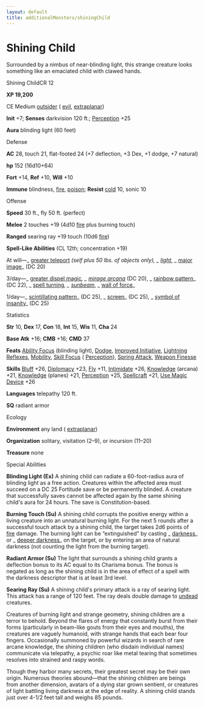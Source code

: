 ```yaml
---
layout: default
title: additionalMonsters/shiningChild
---
```

# Shining Child 

Surrounded by a nimbus of near-blinding light, this strange creature looks something like an emaciated child with clawed hands.

Shining ChildCR 12

**XP 19,200**

CE Medium [outsider](monsters/creatureTypes#_outsider) ( [evil](monsters/creatureTypes#_evil-subtype), [extraplanar](monsters/creatureTypes#_extraplanar-subtype))

**Init** +7; **Senses** darkvision 120 ft.; [Perception](additionalMonsters/../skills/perception#_perception) +25

**Aura** blinding light (60 feet)

Defense

**AC** 28, touch 21, flat-footed 24 (+7 deflection, +3 Dex, +1 dodge, +7 natural)

**hp** 152 (16d10+64)

**Fort** +14, **Ref** +10, **Will** +10

**Immune** blindness, [fire](monsters/creatureTypes#_fire-subtype), [poison](monsters/universalMonsterRules#_poison-(ex-or-su)); **Resist** [cold](monsters/creatureTypes#_cold-subtype) 10, sonic 10

Offense

**Speed** 30 ft., fly 50 ft. (perfect)

**Melee** 2 touches +19 (4d10 [fire](monsters/creatureTypes#_fire-subtype) plus burning touch)

**Ranged** searing ray +19 touch (10d6 [fire](monsters/creatureTypes#_fire-subtype))

**Spell-Like Abilities** (CL 12th; concentration +19)

At will—_ [greater teleport](additionalMonsters/../spells/teleport#_teleport-greater) _(self plus 50 lbs. of objects only), _ [light](additionalMonsters/../spells/light#_light)_, _ [major image](additionalMonsters/../spells/majorImage#_major-image)_ (DC 20)

3/day—_ [greater dispel magic](additionalMonsters/../spells/dispelMagic#_dispel-magic-greater)_, _ [mirage arcana](additionalMonsters/../spells/mirageArcana#_mirage-arcana)_ (DC 20), _ [rainbow pattern](additionalMonsters/../spells/rainbowPattern#_rainbow-pattern)_ (DC 22), _ [spell turning](additionalMonsters/../spells/spellTurning#_spell-turning)_, _ [sunbeam](additionalMonsters/../spells/sunbeam#_sunbeam)_, _ [wall of force](additionalMonsters/../spells/wallOfForce#_wall-of-force)_

1/day—_ [scintillating pattern](additionalMonsters/../spells/scintillatingPattern#_scintillating-pattern)_ (DC 25), _ [screen](additionalMonsters/../spells/screen#_screen)_ (DC 25), _ [symbol of insanity](additionalMonsters/../spells/symbolOfInsanity#_symbol-of-insanity)_ (DC 25)

Statistics

**Str** 10, **Dex** 17, **Con** 18, **Int** 15, **Wis** 11, **Cha** 24

**Base Atk** +16; **CMB** +16; **CMD** 37

**Feats** [Ability Focus](additionalMonsters/../monsters/monsterFeats#_ability-focus) (blinding light), [Dodge](additionalMonsters/../feats#_dodge), [Improved Initiative](additionalMonsters/../feats#_improved-initiative), [Lightning Reflexes](additionalMonsters/../feats#_lightning-reflexes), [Mobility](additionalMonsters/../feats#_mobility), [Skill Focus](additionalMonsters/../feats#_skill-focus) ( [Perception](additionalMonsters/../skills/perception#_perception)), [Spring Attack](additionalMonsters/../feats#_spring-attack), [Weapon Finesse](additionalMonsters/../feats#_weapon-finesse)

**Skills** [Bluff](additionalMonsters/../skills/bluff#_bluff) +26, [Diplomacy](additionalMonsters/../skills/diplomacy#_diplomacy) +23, [Fly](additionalMonsters/../skills/fly#_fly) +11, [Intimidate](additionalMonsters/../skills/intimidate#_intimidate) +26, [Knowledge](additionalMonsters/../skills/knowledge#_knowledge) (arcana) +21, [Knowledge](additionalMonsters/../skills/knowledge#_knowledge) (planes) +21, [Perception](additionalMonsters/../skills/perception#_perception) +25, [Spellcraft](additionalMonsters/../skills/spellcraft#_spellcraft) +21, [Use Magic Device](additionalMonsters/../skills/useMagicDevice#_use-magic-device) +26

**Languages** telepathy 120 ft.

**SQ** radiant armor

Ecology

**Environment** any land ( [extraplanar](monsters/creatureTypes#_extraplanar-subtype))

**Organization** solitary, visitation (2–9), or incursion (11–20)

**Treasure** none

Special Abilities

**Blinding Light (Ex)** A shining child can radiate a 60-foot-radius aura of blinding light as a free action. Creatures within the affected area must succeed on a DC 25 Fortitude save or be permanently blinded. A creature that successfully saves cannot be affected again by the same shining child's aura for 24 hours. The save is Constitution-based.

**Burning Touch (Su)** A shining child corrupts the positive energy within a living creature into an unnatural burning light. For the next 5 rounds after a successful touch attack by a shining child, the target takes 2d6 points of [fire](monsters/creatureTypes#_fire-subtype) damage. The burning light can be “extinguished” by casting _ [darkness](additionalMonsters/../spells/darkness#_darkness)_ or _ [deeper darkness](additionalMonsters/../spells/deeperDarkness#_deeper-darkness)_ on the target, or by entering an area of natural darkness (not counting the light from the burning target).

**Radiant Armor (Su)** The light that surrounds a shining child grants a deflection bonus to its AC equal to its Charisma bonus. The bonus is negated as long as the shining child is in the area of effect of a spell with the darkness descriptor that is at least 3rd level.

**Searing Ray (Su)** A shining child's primary attack is a ray of searing light. This attack has a range of 120 feet. The ray deals double damage to [undead](monsters/creatureTypes#_undead) creatures.

Creatures of burning light and strange geometry, shining children are a terror to behold. Beyond the flares of energy that constantly burst from their forms (particularly in beam-like gouts from their eyes and mouths), the creatures are vaguely humanoid, with strange hands that each bear four fingers. Occasionally summoned by powerful wizards in search of rare arcane knowledge, the shining children (who disdain individual names) communicate via telepathy, a psychic roar like metal tearing that sometimes resolves into strained and raspy words.

Though they harbor many secrets, their greatest secret may be their own origin. Numerous theories abound—that the shining children are beings from another dimension, avatars of a dying star grown sentient, or creatures of light battling living darkness at the edge of reality. A shining child stands just over 4-1/2 feet tall and weighs 85 pounds.


